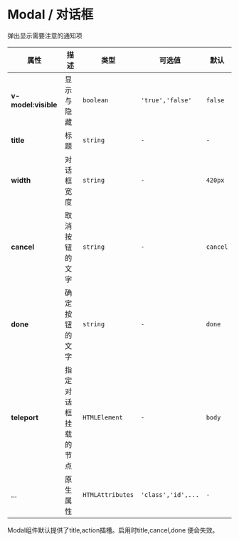 # Modal / 对话框

弹出显示需要注意的通知项

<playground
  title="默认的"
  name="ex-modal-default"
  desc="使用v-model:visible控制显示隐藏"
/>

<playground title="定制化" name="ex-modal-custom" desc="使用插槽定制内容" />

<!-- <playground title="指令" name="ex-modal-direct" desc="使用指令唤醒modal" /> -->

<attributes>

<attributes-title title="Modal Props" />

| 属性                | 描述                 | 类型             | 可选值             | 默认     |
| ------------------- | -------------------- | ---------------- | ------------------ | -------- |
| **v-model:visible** | 显示与隐藏           | `boolean`        | `'true','false'`   | `false`  |
| **title**           | 标题                 | `string`         | `-`                | `-`      |
| **width**           | 对话框宽度           | `string`         | `-`                | `420px`  |
| **cancel**          | 取消按钮的文字       | `string`         | `-`                | `cancel` |
| **done**            | 确定按钮的文字       | `string`         | `-`                | `done`   |
| **teleport**        | 指定对话框挂载的节点 | `HTMLElement`    | `-`                | `body`   |
| ...                 | 原生属性             | `HTMLAttributes` | `'class','id',...` | `-`      |

</attributes>

<attributes>

<attributes-title title="Modal customSlots" />

<fe-card>
  Modal组件默认提供了<fe-code>title,action</fe-code>插槽。启用时<fe-code>title,cancel,done</fe-code>
  便会失效。
</fe-card>

</attributes>
